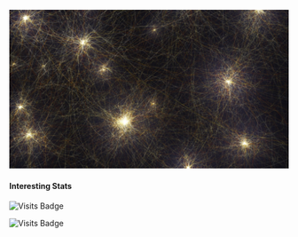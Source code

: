 ![Nemish's GitHub Banner](./assets/neurons.jpg)

#### Interesting Stats

![Visits Badge](https://badges.pufler.dev/visits/puf17640/git-badges)

![Visits Badge](https://badges.pufler.dev/visits/nemishmehta/price_prediction_api)